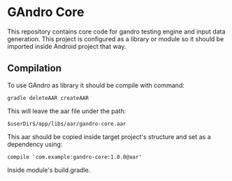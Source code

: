 # GAndro Core
This repository contains core code for gandro testing engine and input data generation. This project is configured as a library or module so it should be imported inside Android project that way.

## Compilation
To use GAndro as library it should be compile with command:

```gradle deleteAAR createAAR```

This will leave the aar file under the path:

```$userDir$/app/libs/aar/gandro-core.aar```

This aar should be copied inside target project's structure and set as a dependency using:

```compile 'com.example:gandro-core:1.0.0@aar'```

Inside module's build.gradle.
